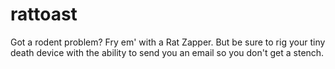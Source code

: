 rattoast
========

Got a rodent problem? Fry em' with a Rat Zapper. But be sure to rig your tiny death device with the ability to send you an email so you don't get a stench.
